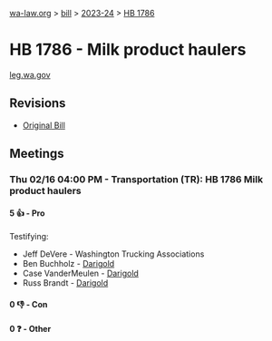 [wa-law.org](/) > [bill](/bill/) > [2023-24](/bill/2023-24/) > [HB 1786](/bill/2023-24/hb/1786/)

# HB 1786 - Milk product haulers
[leg.wa.gov](https://app.leg.wa.gov/billsummary?BillNumber=1786&Year=2023&Initiative=false)

## Revisions
* [Original Bill](1/)

## Meetings
### Thu 02/16 04:00 PM - Transportation (TR): HB 1786 Milk product haulers
#### 5 👍 - Pro
Testifying:
* Jeff DeVere - Washington Trucking Associations
* Ben Buchholz - [Darigold](/org/darigold/)
* Case VanderMeulen - [Darigold](/org/darigold/)
* Russ Brandt - [Darigold](/org/darigold/)

#### 0 👎 - Con

#### 0 ❓ - Other
